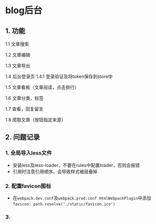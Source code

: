 # blog后台

## 1. 功能

1.1  文章搜索

1.2  文章编辑

1.3  文章导出

1.4  后台登录页
1.4.1 登录验证及将token保存到store中 

1.5  文章看板（文章阅读，点击排行）

1.6  文章分类，标签

1.7  查看，回复留言

1.8 爬取文章（按钮指定来源）

## 2. 问题记录

### 1. 全局导入less文件
- 安装less及less-loader，不要在rules中配置loader，否则会报错
- 引用时注意引用顺序，会导致样式被层叠掉

### 2. 配置favicon图标
- 在`webpack.dev.conf`及`webpack.prod.conf HtmlWebpackPlugin`中添加`favicon: path.resolve('./static/favicon.ico')`

### 3.